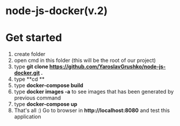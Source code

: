 # node-js-docker(v.2)
# Get started
1. create folder
2. open cmd in this folder (this will be the root of our project)
3. type **git clone https://github.com/YaroslavGrushko/node-js-docker.git .**
4. type **cd **
5. type **docker-compose build**
6. type **docker images -a** to see images that has been generated by previous command
7. type **docker-compose up**
8. That's all :) Go to browser in **http://localhost:8080** and test this application
